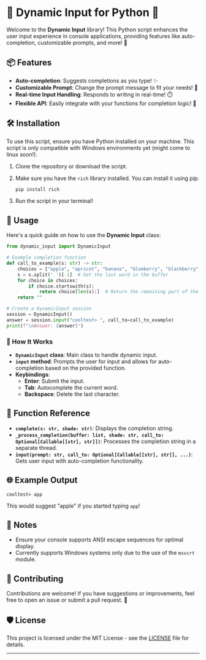 # 🌟 Dynamic Input for Python 🐍

Welcome to the **Dynamic Input** library! This Python script enhances the user input experience in console applications, providing features like auto-completion, customizable prompts, and more! 🚀

## 📦 Features

- **Auto-completion**: Suggests completions as you type! ✨
- **Customizable Prompt**: Change the prompt message to fit your needs! 💬
- **Real-time Input Handling**: Responds to writing in real-time! ⏱️
- **Flexible API**: Easily integrate with your functions for completion logic! 🔌

## 🛠️ Installation

To use this script, ensure you have Python installed on your machine. This script is only compatible with Windows environments yet (might come to linux soon!).

1. Clone the repository or download the script.
2. Make sure you have the `rich` library installed. You can install it using pip:

   ```bash
   pip install rich
   ```

3. Run the script in your terminal!

## 📖 Usage

Here's a quick guide on how to use the **Dynamic Input** class:

```python
from dynamic_input import DynamicInput

# Example completion function
def call_to_example(s: str) -> str:
    choices = ["apple", "apricot", "banana", "blueberry", "blackberry", "orange"]
    s = s.split(' ')[-1]  # Get the last word in the buffer
    for choice in choices:
        if choice.startswith(s):
            return choice[len(s):]  # Return the remaining part of the string
    return ""

# Create a DynamicInput session
session = DynamicInput()
answer = session.input("cooltest> ", call_to=call_to_example)
print(f"\nAnswer: {answer}")
```

### 🚀 How It Works

- **`DynamicInput` class**: Main class to handle dynamic input.
- **`input` method**: Prompts the user for input and allows for auto-completion based on the provided function.
- **Keybindings**:
  - **Enter**: Submit the input.
  - **Tab**: Autocomplete the current word.
  - **Backspace**: Delete the last character.

## 📜 Function Reference

- **`complete(s: str, shade: str)`**: Displays the completion string.
- **`_process_completion(buffer: list, shade: str, call_to: Optional[Callable[[str], str]])`**: Processes the completion string in a separate thread.
- **`input(prompt: str, call_to: Optional[Callable[[str], str]], ...)`**: Gets user input with auto-completion functionality.

## 🌐 Example Output

```plaintext
cooltest> app
``` 
This would suggest "apple" if you started typing `app`! 

## 📝 Notes

- Ensure your console supports ANSI escape sequences for optimal display.
- Currently supports Windows systems only due to the use of the `msvcrt` module.

## 🤝 Contributing

Contributions are welcome! If you have suggestions or improvements, feel free to open an issue or submit a pull request. 🙌

## 🛡️ License

This project is licensed under the MIT License - see the [LICENSE](LICENSE) file for details.

---
